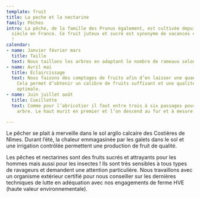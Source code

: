 ```yaml
---
template: fruit
title: La peche et la nectarine
family: Pèches
intro: La pêche, de la famille des Prunus également, est cultivée depuis le 12ème
  siècle en France. Ce fruit juteux et sucré est synonyme de vacances et de plaisir
  !
calendar:
- name: Janvier février mars
  title: Taille
  text: Nous taillons les arbres en adaptant le nombre de rameaux selon les variétés.
- name: Avril mai
  title: Éclaircissage
  text: Nous faisons des comptages de fruits afin d’en laisser une quantité définie.
    Cela permet d’obtenir un calibre de fruits suffisant et une qualité gustative
    optimale.
- name: Juin juillet août
  title: Cueillette
  text: Comme pour l’abricotier il faut entre trois à six passages pour cueillir un
    arbre. Le haut murit en premier et l’on descend au fur et à mesure des récoltes.

---
```

Le pêcher se plait à merveille dans le sol argilo calcaire des Costières de Nîmes. Durant l’été, la chaleur emmagasinée par les galets dans le sol et une irrigation contrôlée permettent une production de fruit de qualité. 

Les pêches et nectarines sont des fruits sucrés et attrayants pour les hommes mais aussi pour les insectes ! Ils sont très sensibles à tous types de ravageurs et demandent une attention particulière. Nous travaillons avec un organisme extérieur certifié pour nous conseiller sur les dernières techniques de lutte en adéquation avec nos engagements de ferme HVE (haute valeur environnementale).